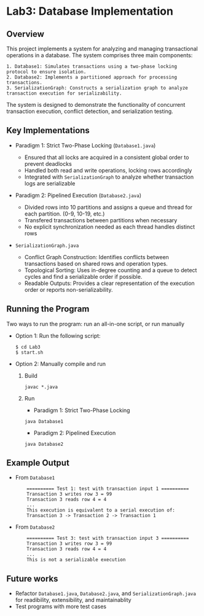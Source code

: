 # Lab3: Database Implementation
## Overview
This project implements a system for analyzing and managing transactional operations in a database. The system comprises three main components:

    1. Database1: Simulates transactions using a two-phase locking protocol to ensure isolation.
    2. Database2: Implements a partitioned approach for processing transactions.
    3. SerializationGraph: Constructs a serialization graph to analyze transaction execution for serializability.
The system is designed to demonstrate the functionality of concurrent transaction execution, conflict detection, and serialization testing.

## Key Implementations
* Paradigm 1: Strict Two-Phase Locking (`Database1.java`)
    * Ensured that all locks are acquired in a consistent global order to prevent deadlocks
    * Handled both read and write operations, locking rows accordingly
    * Integrated with `SerializationGraph` to analyze whether transaction logs are serializable

* Paradigm 2: Pipelined Execution (`Database2.java`)
    *  Divided rows into 10 partitions and assigns a queue and thread for each partition. (0-9, 10-19, etc.)
    * Transfered transactions between partitions when necessary
    * No explicit synchronization needed as each thread handles distinct rows

* `SerializationGraph.java`
    * Conflict Graph Construction: Identifies conflicts between transactions based on shared rows and operation types.
    * Topological Sorting: Uses in-degree counting and a queue to detect cycles and find a serializable order if possible.
    * Readable Outputs: Provides a clear representation of the execution order or reports non-serializability.

## Running the Program
Two ways to run the program: run an all-in-one script, or run manually

* Option 1:
    Run the following script:
    ```
    $ cd Lab3
    $ start.sh
    ```

* Option 2:
    Manually compile and run
    1.  Build
        ```
        javac *.java
        ```
    2.  Run
        * Paradigm 1: Strict Two-Phase Locking
        ```
        java Database1
        ```

        * Paradigm 2: Pipelined Execution
        ```
        java Database2
        ```

## Example Output
* From `Database1`
    ```
        ========== Test 1: test with transaction input 1 ==========
        Transaction 3 writes row 3 = 99
        Transaction 3 reads row 4 = 4
        ...
        This execution is equivalent to a serial execution of:
        Transaction 3 -> Transaction 2 -> Transaction 1
    ```

* From `Database2`
    ```
        ========== Test 3: test with transaction input 3 ==========
        Transaction 3 writes row 3 = 99
        Transaction 3 reads row 4 = 4
        ...
        This is not a serializable execution
    ```

## Future works
* Refactor `Database1.java`, `Database2.java`, and `SerializationGraph.java` for readibility, extensibility, and maintainablity
* Test programs with more test cases